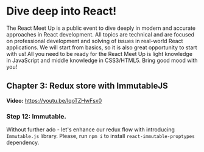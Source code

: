# Dive deep into React!
The React Meet Up is a public event to dive deeply in modern and accurate approaches in React development.
All topics are technical and are focused on professional development and solving of issues in real-world React applications.
We will start from basics, so it is also great opportunity to start with us!
All you need to be ready for the React Meet Up is light knowledge in JavaScript and middle knowledge in CSS3/HTML5.
Bring good mood with you!

## Chapter 3: Redux store with ImmutableJS

**Video:** https://youtu.be/IqoTZHwFsx0

### Step 12: Immutable.

Without further ado - let's enhance our redux flow with introducing `Immutable.js` library.
Please, run `npm i` to install `react-immutable-proptypes` dependency.
